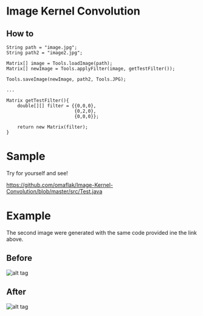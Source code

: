 # Image Kernel Convolution

## How to

    String path = "image.jpg";
    String path2 = "image2.jpg";

    Matrix[] image = Tools.loadImage(path);
    Matrix[] newImage = Tools.applyFilter(image, getTestFilter());

    Tools.saveImage(newImage, path2, Tools.JPG);
    
    ...
    
    Matrix getTestFilter(){
        double[][] filter = {{0,0,0},
                             {0,2,0},
                             {0,0,0}};

        return new Matrix(filter);
    }
    
# Sample

Try for yourself and see!

https://github.com/omaflak/Image-Kernel-Convolution/blob/master/src/Test.java

# Example

The second image were generated with the same code provided ine the link above.

## Before
![alt tag](https://github.com/omaflak/Image-Kernel-Convolution/blob/master/image.jpg?raw=true)
## After
![alt tag](https://github.com/omaflak/Image-Kernel-Convolution/blob/master/image2.jpg?raw=true)
